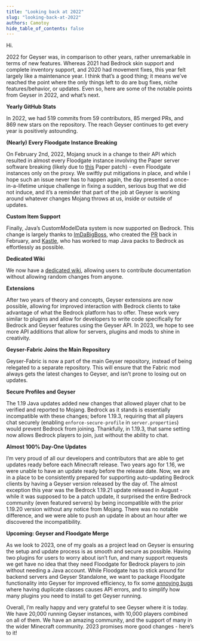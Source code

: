 ```yaml
---
title: "Looking back at 2022"
slug: "looking-back-at-2022"
authors: Camotoy
hide_table_of_contents: false
---
```

Hi.

2022 for Geyser was, in comparison to other years, rather unremarkable in terms of new features. Whereas 2021 had Bedrock skin support and complete inventory support, and 2020 had movement fixes, this year felt largely like a maintenance year. I think that’s a good thing; it means we’ve reached the point where the only things left to do are bug fixes, niche features/behavior, or updates. Even so, here are some of the notable points from Geyser in 2022, and what’s next.

<!-- truncate -->

**Yearly GitHub Stats**

In 2022, we had 519 commits from 59 contributors, 85 merged PRs, and 869 new stars on the repository. The reach Geyser continues to get every year is positively astounding.

**(Nearly) Every Floodgate Instance Breaking**

On February 2nd, 2022, Mojang snuck in a change to their API which resulted in almost every Floodgate instance involving the Paper server software breaking (likely due to [this](https://github.com/PaperMC/Paper/blob/0cc2503b88343c4d10d9e6ecf7592d56762b4cae/patches/server/0183-Ability-to-change-PlayerProfile-in-AsyncPreLoginEven.patch#L38) Paper patch) - even Floodgate instances only on the proxy. We swiftly put mitigations in place, and while I hope such an issue never has to happen again, the day presented a once-in-a-lifetime unique challenge in fixing a sudden, serious bug that we did not induce, and it’s a reminder that part of the job at Geyser is working around whatever changes Mojang throws at us, inside or outside of updates.

**Custom Item Support**

Finally, Java’s CustomModelData system is now supported on Bedrock. This change is largely thanks to [ImDaBigBoss](https://github.com/ImDaBigBoss), who created the [PR](https://github.com/GeyserMC/Geyser/pull/2822) back in February, and [Kastle](https://github.com/Kas-tle), who has worked to map Java packs to Bedrock as effortlessly as possible. 

**Dedicated Wiki**

We now have a [dedicated wiki](https://wiki.geysermc.org/), allowing users to contribute documentation without allowing random changes from anyone.

**Extensions**

After two years of theory and concepts, Geyser extensions are now possible, allowing for improved interaction with Bedrock clients to take advantage of what the Bedrock platform has to offer. These work very similar to plugins and allow for developers to write code specifically for Bedrock and Geyser features using the Geyser API. In 2023, we hope to see more API additions that allow for servers, plugins and mods to shine in creativity.

**Geyser-Fabric Joins the Main Repository**

Geyser-Fabric is now a part of the main Geyser repository, instead of being relegated to a separate repository. This will ensure that the Fabric mod always gets the latest changes to Geyser, and isn’t prone to losing out on updates.

**Secure Profiles and Geyser**

The 1.19 Java updates added new changes that allowed player chat to be verified and reported to Mojang. Bedrock as it stands is essentially incompatible with these changes; before 1.19.3, requiring that all players chat securely (enabling `enforce-secure-profile` in `server.properties`) would prevent Bedrock from joining. Thankfully, in 1.19.3, that same setting now allows Bedrock players to join, just without the ability to chat.

**Almost 100% Day-One Updates**

I’m very proud of all our developers and contributors that are able to get updates ready before each Minecraft release. Two years ago for 1.16, we were unable to have an update ready before the release date. Now, we are in a place to be consistently prepared for supporting auto-updating Bedrock clients by having a Geyser version released by the day of. The almost exception this year was the Bedrock 1.19.21 update released in August - while it was supposed to be a patch update, it surprised the entire Bedrock community (even featured servers) by being incompatible with the prior 1.19.20 version without any notice from Mojang. There was no notable difference, and we were able to push an update in about an hour after we discovered the incompatibility.

**Upcoming: Geyser and Floodgate Merge**

As we look to 2023, one of my goals as a project lead on Geyser is ensuring the setup and update process is as smooth and secure as possible. Having two plugins for users to worry about isn’t fun, and many support requests we get have no idea that they need Floodgate for Bedrock players to join without needing a Java account. While Floodgate has to stick around for backend servers and Geyser Standalone, we want to package Floodgate functionality into Geyser for improved efficiency, to fix some [annoying bugs](https://github.com/GeyserMC/Floodgate/issues/178) where having duplicate classes causes API errors, and to simplify how many plugins you need to install to get Geyser running.


Overall, I’m really happy and very grateful to see Geyser where it is today. We have 20,000 running Geyser instances, with 10,000 players combined on all of them. We have an amazing community, and the support of many in the wider Minecraft community. 2023 promises more good changes - here’s to it!
